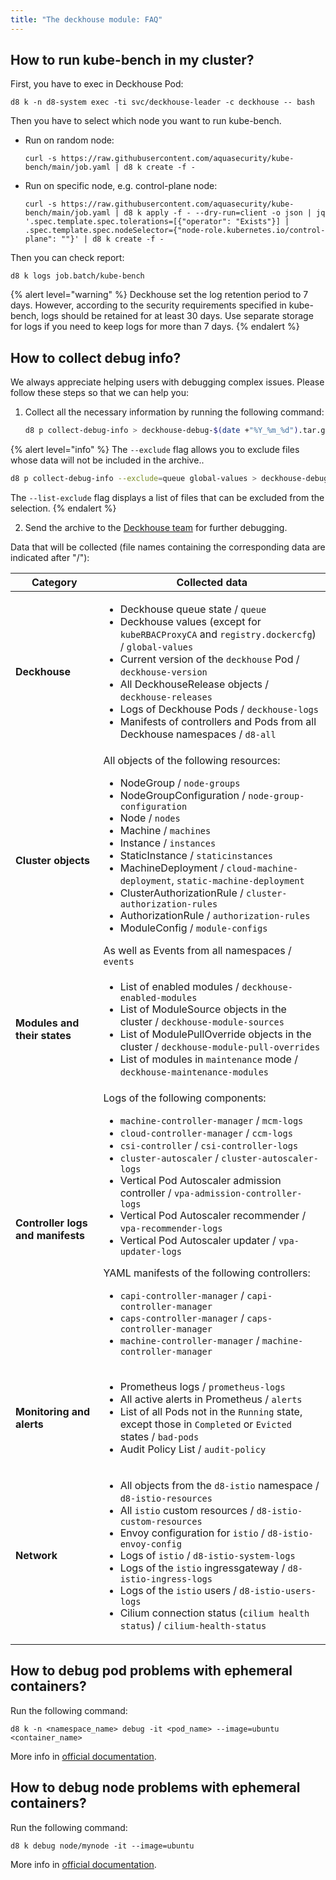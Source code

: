 ```yaml
---
title: "The deckhouse module: FAQ"
---
```


## How to run kube-bench in my cluster?

First, you have to exec in Deckhouse Pod:

```shell
d8 k -n d8-system exec -ti svc/deckhouse-leader -c deckhouse -- bash
```

Then you have to select which node you want to run kube-bench.

* Run on random node:

  ```shell
  curl -s https://raw.githubusercontent.com/aquasecurity/kube-bench/main/job.yaml | d8 k create -f -
  ```

* Run on specific node, e.g. control-plane node:

  ```shell
  curl -s https://raw.githubusercontent.com/aquasecurity/kube-bench/main/job.yaml | d8 k apply -f - --dry-run=client -o json | jq '.spec.template.spec.tolerations=[{"operator": "Exists"}] | .spec.template.spec.nodeSelector={"node-role.kubernetes.io/control-plane": ""}' | d8 k create -f -
  ```

Then you can check report:

```shell
d8 k logs job.batch/kube-bench
```

{% alert level="warning" %}
Deckhouse set the log retention period to 7 days. However, according to the security requirements specified in kube-bench, logs should be retained for at least 30 days. Use separate storage for logs if you need to keep logs for more than 7 days.
{% endalert %}

## How to collect debug info?

We always appreciate helping users with debugging complex issues. Please follow these steps so that we can help you:

1. Collect all the necessary information by running the following command:

   ```sh
   d8 p collect-debug-info > deckhouse-debug-$(date +"%Y_%m_%d").tar.gz
   ```

{% alert level="info" %}
The `--exclude` flag allows you to exclude files whose data will not be included in the archive..
   ```sh
   d8 p collect-debug-info --exclude=queue global-values > deckhouse-debug-$(date +"%Y_%m_%d").tar.gz
   ```
The `--list-exclude` flag displays a list of files that can be excluded from the selection.
{% endalert %}

2. Send the archive to the [Deckhouse team](https://github.com/deckhouse/deckhouse/issues/new/choose) for further debugging.

Data that will be collected (file names containing the corresponding data are indicated after "/"):

<table>
  <thead>
    <tr>
      <th>Category</th>
      <th>Collected data</th>
    </tr>
  </thead>
  <tbody>
    <tr>
      <td><strong>Deckhouse</strong></td>
      <td>
        <ul>
          <li>Deckhouse queue state / <code>queue</code></li>
          <li>Deckhouse values (except for <code>kubeRBACProxyCA</code> and <code>registry.dockercfg</code>) / <code>global-values</code></li>
          <li>Current version of the <code>deckhouse</code> Pod / <code>deckhouse-version</code></li>
          <li>All DeckhouseRelease objects / <code>deckhouse-releases</code></li>
          <li>Logs of Deckhouse Pods / <code>deckhouse-logs</code></li>
          <li>Manifests of controllers and Pods from all Deckhouse namespaces / <code>d8-all</code></li>
        </ul>
      </td>
    </tr>
    <tr>
      <td><strong>Cluster objects</strong></td>
      <td>
        All objects of the following resources:
        <ul>
          <li>NodeGroup / <code>node-groups</code></li>
          <li>NodeGroupConfiguration / <code>node-group-configuration</code></li>
          <li>Node / <code>nodes</code></li>
          <li>Machine / <code>machines</code></li>
          <li>Instance / <code>instances</code></li>
          <li>StaticInstance / <code>staticinstances</code></li>
          <li>MachineDeployment / <code>cloud-machine-deployment</code>, <code>static-machine-deployment</code></li>
          <li>ClusterAuthorizationRule / <code>cluster-authorization-rules</code></li>
          <li>AuthorizationRule / <code>authorization-rules</code></li>
          <li>ModuleConfig / <code>module-configs</code></li>
        </ul>
        As well as Events from all namespaces / <code>events</code>
      </td>
    </tr>
    <tr>
      <td><strong>Modules and their states</strong></td>
      <td>
        <ul>
          <li>List of enabled modules / <code>deckhouse-enabled-modules</code></li>
          <li>List of ModuleSource objects in the cluster / <code>deckhouse-module-sources</code></li>
          <li>List of ModulePullOverride objects in the cluster / <code>deckhouse-module-pull-overrides</code></li>
          <li>List of modules in <code>maintenance</code> mode / <code>deckhouse-maintenance-modules</code></li>
        </ul>
      </td>
    </tr>
    <tr>
      <td><strong>Controller logs and manifests</strong></td>
      <td>
        Logs of the following components:
        <ul>
          <li><code>machine-controller-manager</code> / <code>mcm-logs</code></li>
          <li><code>cloud-controller-manager</code> / <code>ccm-logs</code></li>
          <li><code>csi-controller</code> / <code>csi-controller-logs</code></li>
          <li><code>cluster-autoscaler</code> / <code>cluster-autoscaler-logs</code></li>
          <li>Vertical Pod Autoscaler admission controller / <code>vpa-admission-controller-logs</code></li>
          <li>Vertical Pod Autoscaler recommender / <code>vpa-recommender-logs</code></li>
          <li>Vertical Pod Autoscaler updater / <code>vpa-updater-logs</code></li>
        </ul>
        YAML manifests of the following controllers:
        <ul>
          <li><code>capi-controller-manager</code> / <code>capi-controller-manager</code></li>
          <li><code>caps-controller-manager</code> / <code>caps-controller-manager</code></li>
          <li><code>machine-controller-manager</code> / <code>machine-controller-manager</code></li>
        </ul>
      </td>
    </tr>
    <tr>
      <td><strong>Monitoring and alerts</strong></td>
      <td>
        <ul>
          <li>Prometheus logs / <code>prometheus-logs</code></li>
          <li>All active alerts in Prometheus / <code>alerts</code></li>
          <li>List of all Pods not in the <code>Running</code> state, except those in <code>Completed</code> or <code>Evicted</code> states / <code>bad-pods</code></li>
          <li>Audit Policy List / <code>audit-policy</code></li>
        </ul>
      </td>
    </tr>
    <tr>
      <td><strong>Network</strong></td>
      <td>
        <ul>
          <li>All objects from the <code>d8-istio</code> namespace / <code>d8-istio-resources</code></li>
          <li>All <code>istio</code> custom resources / <code>d8-istio-custom-resources</code></li>
          <li>Envoy configuration for <code>istio</code> / <code>d8-istio-envoy-config</code></li>
          <li>Logs of <code>istio</code> / <code>d8-istio-system-logs</code></li>
          <li>Logs of the <code>istio</code> ingressgateway / <code>d8-istio-ingress-logs</code></li>
          <li>Logs of the <code>istio</code> users / <code>d8-istio-users-logs</code></li>
          <li>Cilium connection status (<code>cilium health status</code>) / <code>cilium-health-status</code></li>
        </ul>
      </td>
    </tr>
  </tbody>
</table>

## How to debug pod problems with ephemeral containers?

Run the following command:

```shell
d8 k -n <namespace_name> debug -it <pod_name> --image=ubuntu <container_name>
```

More info in [official documentation](https://kubernetes.io/docs/tasks/debug/debug-application/debug-running-pod/#ephemeral-container).

## How to debug node problems with ephemeral containers?

Run the following command:

```shell
d8 k debug node/mynode -it --image=ubuntu
```

More info in [official documentation](https://kubernetes.io/docs/tasks/debug/debug-application/debug-running-pod/#node-shell-session).
